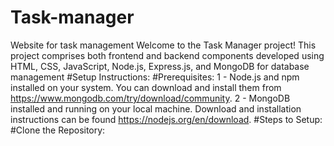 # Task-manager
Website for task management
Welcome to the Task Manager project! This project comprises both frontend and backend components developed using HTML, CSS, JavaScript, Node.js, Express.js, and MongoDB for database management
#Setup Instructions:
#Prerequisites:
1 - Node.js and npm installed on your system. You can download and install them from https://www.mongodb.com/try/download/community.
2 - MongoDB installed and running on your local machine. Download and installation instructions can be found https://nodejs.org/en/download.
#Steps to Setup:
#Clone the Repository:
